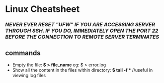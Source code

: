 # Linux Cheatsheet
### <i> NEVER EVER RESET "UFW" IF YOU ARE ACCESSING SERVER THROUGH SSH. IF YOU DO, IMMEDIATELY OPEN THE PORT 22 BEFORE THE CONNECTION TO REMOTE SERVER TERMINATES </i>

## commands
- Empty the file:<b> $ > file_name </b> eg: $ > error.log
- Show all the content in the files within directory: <b> $ tail -f * </b> //useful in viewing log files
